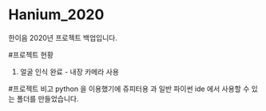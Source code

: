# Hanium_2020
한이음 2020년 프로젝트 백업입니다.

#프로젝트 현황
1. 얼굴 인식 완료 - 내장 카메라 사용

#프로젝트 비고
python 을 이용했기에 쥬피터용 과 일반 파이썬 ide 에서 사용할 수 있는 폴더를 만들었습니다.
